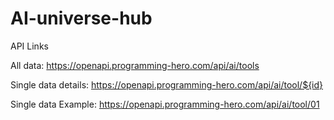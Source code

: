 <h1>AI-universe-hub</h1>

API Links <br>

All data: https://openapi.programming-hero.com/api/ai/tools

Single data details: https://openapi.programming-hero.com/api/ai/tool/${id}

Single data Example: https://openapi.programming-hero.com/api/ai/tool/01
